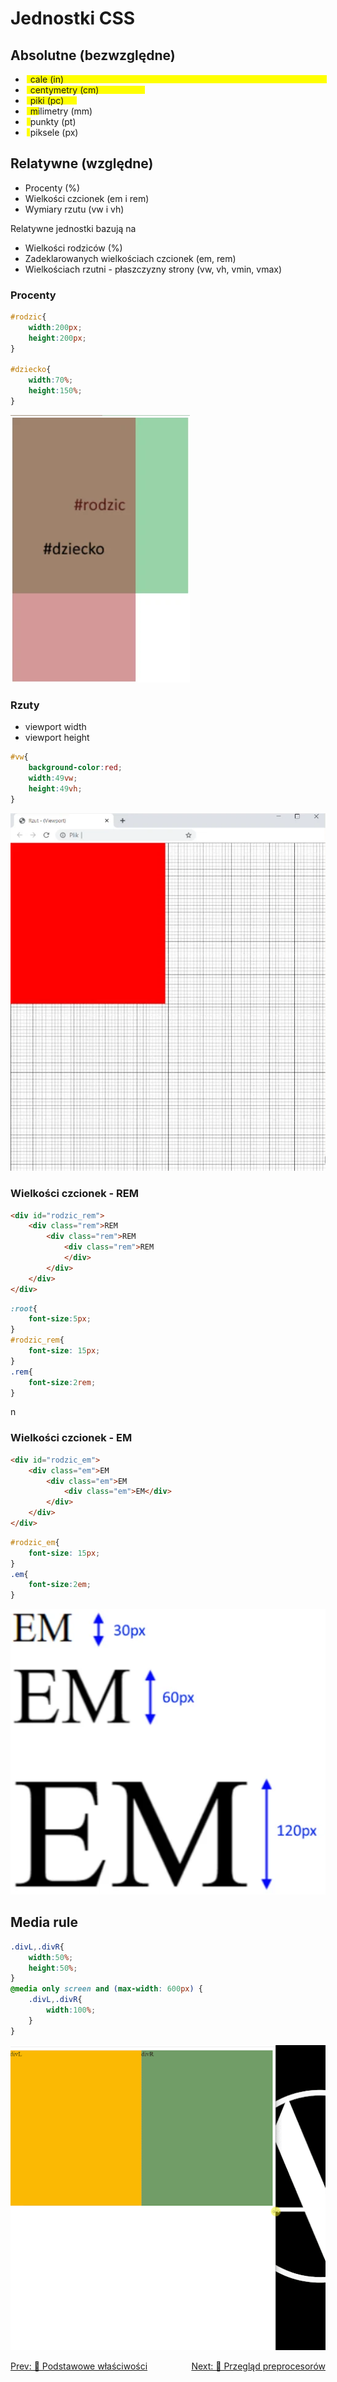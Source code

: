 # Jednostki CSS
## Absolutne (bezwzględne)
<style>
  .units_ul li{
    position:relative;
    z-index:1;
  }
  .units_ul li:after{
    z-index:-1;
    content:"";
    background:yellow;
    position:absolute;
    height:calc(100% - 4px);
    width:100%;
    top:0;
    left:0;
    margin:2px;
  } 
  .units_ul .in:after{ width:5in; }
  .units_ul .cm:after{ width:5cm; }
  .units_ul .pc:after{ width:5pc; }
  .units_ul .mm:after{ width:5mm; }
  .units_ul .pt:after{ width:5pt; }
  .units_ul .px:after{ width:5px; }

</style>

<ul class="units_ul">
  <li class="in">&nbsp;&nbsp;cale (in)</li>
  <li class="cm">&nbsp;&nbsp;centymetry (cm)</li>
  <li class="pc">&nbsp;&nbsp;piki (pc)</li>
  <li class="mm">&nbsp;&nbsp;milimetry (mm)</li>
  <li class="pt">&nbsp;&nbsp;punkty (pt)</li>
  <li class="px">&nbsp;&nbsp;piksele (px)</li>
</ul>


## Relatywne (względne)
- Procenty (%)
- Wielkości czcionek (em i rem)
- Wymiary rzutu (vw i vh)

Relatywne jednostki bazują na
- Wielkości rodziców (%)
- Zadeklarowanych wielkościach czcionek (em, rem)
- Wielkościach rzutni - płaszczyzny strony (vw, vh, vmin, vmax)

### Procenty
```css
#rodzic{
	width:200px;
	height:200px;
}

#dziecko{
	width:70%;
	height:150%;	
}
```

![Percents example](./images/css_units_percent.webp)

### Rzuty 
- viewport width
- viewport height
```css
#vw{
    background-color:red;
    width:49vw;
    height:49vh;
}
```
![Viewports](./images/css_viewports.webp)

### Wielkości czcionek - REM
```html
<div id="rodzic_rem">
	<div class="rem">REM
		<div class="rem">REM
			<div class="rem">REM
			</div>
		</div>
	</div>
</div>
```
```css
:root{
	font-size:5px;
}
#rodzic_rem{
	font-size: 15px;
}
.rem{
	font-size:2rem;
}
```
n 
### Wielkości czcionek - EM
```html
<div id="rodzic_em">
	<div class="em">EM
		<div class="em">EM
			<div class="em">EM</div>
		</div>
	</div>
</div>
```
```css
#rodzic_em{
	font-size: 15px;
}
.em{
	font-size:2em;
}
```
![em units](./images/css_units_em.webp)



## Media rule
```css
.divL,.divR{
	width:50%;
	height:50%;
}
@media only screen and (max-width: 600px) {
	.divL,.divR{
		width:100%;
	}	
}
```
![css media](./images/css_media.gif)

<div style="display:flex;justify-content:space-between;flex-wrap:wrap;">
  <a href="./#/css_properties?id=właściwości-css">Prev: 🥅 Podstawowe właściwości</a>
  <a href="./#/preprocesors_overview?id=preprocesory-css">Next: 👀 Przegląd preprocesorów</a>
</div>
